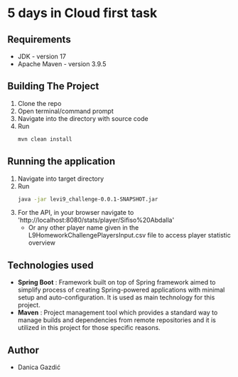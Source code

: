 # 5 days in Cloud first task

## Requirements
- JDK - version 17
- Apache Maven - version 3.9.5

## Building The Project
1. Clone the repo
2. Open terminal/command prompt
3. Navigate into the directory with source code
4. Run
   ```sh
   mvn clean install

## Running the application
1. Navigate into target directory
2. Run
   ```sh
   java -jar levi9_challenge-0.0.1-SNAPSHOT.jar
4. For the API, in your browser navigate to 'http://localhost:8080/stats/player/Sifiso%20Abdalla'
   - Or any other player name given in the L9HomeworkChallengePlayersInput.csv file to access player statistic overview

## Technologies used
- **Spring Boot** : Framework built on top of Spring framework aimed to simplify process of creating Spring-powered applications with minimal setup and auto-configuration. It is used as main technology for this project.
- **Maven** : Project management tool which provides a standard way to manage builds and dependencies from remote repositories and it is utilized in this project for those specific reasons.

## Author
- Danica Gazdić
